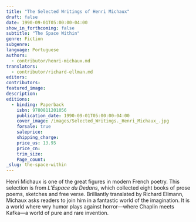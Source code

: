 ```yaml
---
title: "The Selected Writings of Henri Michaux"
draft: false
date: 1990-09-01T05:00:00-04:00
show_in_forthcoming: false
subtitle: "The Space Within"
genre: Fiction
subgenre:
language: Portuguese
authors:
  - contributor/henri-michaux.md
translators:
  - contributor/richard-ellman.md
editors:
contributors:
featured_image:
description:
editions:
  - binding: Paperback
    isbn: 9780811201056
    publication_date: 1990-09-01T05:00:00-04:00
    cover_image: /images/Selected_Writings._Henri_Michaux_.jpg
    forsale: true
    saleprice:
    shipping_charge:
    price_us: 13.95
    price_cn:
    trim_size:
    Page_count:
_slug: the-space-within
---
```


Henri Michaux is one of the great figures in modern French poetry. This selection is from _L’Espace du Dedans_, which collected eight books of prose poems, sketches and free verse. Brilliantly translated by Richard Ellmann, Michaux asks readers to join him in a fantastic world of the imagination. It is a world where wry humor plays against horror––where Chaplin meets Kafka––a world of pure and rare invention.

